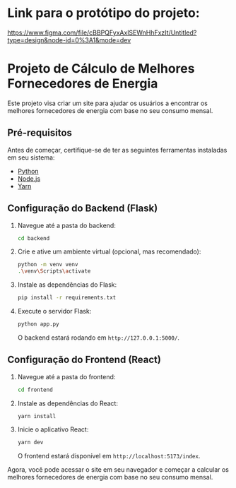 # Link para o protótipo do projeto:
https://www.figma.com/file/cBBPQFyxAxlSEWnHhFxzIt/Untitled?type=design&node-id=0%3A1&mode=dev

# Projeto de Cálculo de Melhores Fornecedores de Energia

Este projeto visa criar um site para ajudar os usuários a encontrar os melhores fornecedores de energia com base no seu consumo mensal.

## Pré-requisitos

Antes de começar, certifique-se de ter as seguintes ferramentas instaladas em seu sistema:

- [Python](https://www.python.org/downloads/)
- [Node.js](https://nodejs.org/)
- [Yarn](https://yarnpkg.com/)

## Configuração do Backend (Flask)

1. Navegue até a pasta do backend:

    ```bash
    cd backend
    ```

2. Crie e ative um ambiente virtual (opcional, mas recomendado):

    ```bash
    python -m venv venv
    .\venv\Scripts\activate
    ```

3. Instale as dependências do Flask:

    ```bash
    pip install -r requirements.txt
    ```

4. Execute o servidor Flask:

    ```bash
    python app.py
    ```

   O backend estará rodando em `http://127.0.0.1:5000/`.

## Configuração do Frontend (React)

1. Navegue até a pasta do frontend:

    ```bash
    cd frontend
    ```

2. Instale as dependências do React:

    ```bash
    yarn install
    ```

3. Inicie o aplicativo React:

    ```bash
    yarn dev
    ```

   O frontend estará disponível em `http://localhost:5173/index`.

Agora, você pode acessar o site em seu navegador e começar a calcular os melhores fornecedores de energia com base no seu consumo mensal.
